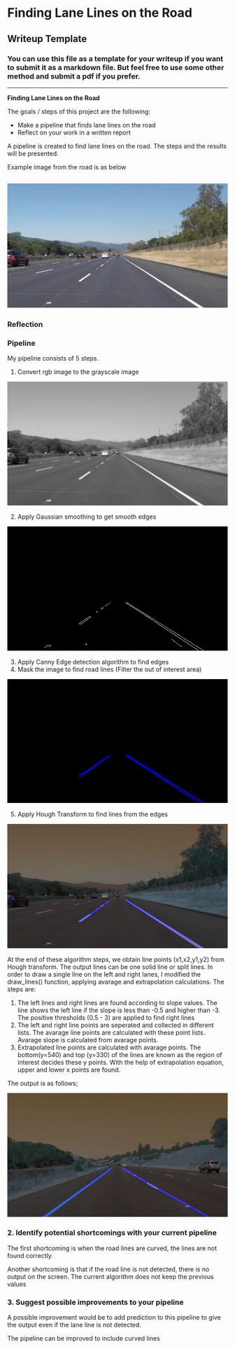 # **Finding Lane Lines on the Road** 

## Writeup Template

### You can use this file as a template for your writeup if you want to submit it as a markdown file. But feel free to use some other method and submit a pdf if you prefer.

---

**Finding Lane Lines on the Road**

The goals / steps of this project are the following:
* Make a pipeline that finds lane lines on the road
* Reflect on your work in a written report

A pipeline is created to find lane lines on the road. The steps and the results will be presented. 

Example image from the road is as below

[//]: # (Image References)

[image1]: ./test_images/solidWhiteRight.jpg "firstimage"
![alt text][image1]
---

### Reflection

### Pipeline 

My pipeline consists of 5 steps. 
1.  Convert rgb image to the grayscale image 

[image2]: ./images_output/blurgray_solidWhiteRight.jpg "BlurGrayscaleSolidWhiteRight"
![alt text][image2]

2.  Apply Gaussian smoothing to get smooth edges

[image3]: ./images_output/masked_edges_solidWhiteRight.jpg "MaskedGrayscaleSolidWhiteRight"
![alt text][image3]

3. Apply Canny Edge detection algorithm to find edges 
4. Mask the image to find road lines (Filter the out of interest area)

[image4]: ./images_output/houghlines_solidWhiteRight.jpg "HoughscaleSolidWhiteRight"
![alt text][image4]

5. Apply Hough Transform to find lines from the edges 

[image5]: ./images_output/redlines_solidWhiteRight.jpg "RedscaleSolidWhiteRight"
![alt text][image5]

At the end of these algorithm steps, we obtain line points (x1,x2,y1,y2) from Hough transform. 
The output lines can be one solid line or split lines. 
In order to draw a single line on the left and right lanes, I modified the draw_lines() function, applying avarage and extrapolation calculations. The steps are:
1. The left lines and right lines are found according to slope values. The line shows the left line if the slope is less than -0.5 and higher than -3.  The positive thresholds (0.5 - 3) are applied to find right lines
2. The left and right line points are seperated and collected in different lists. The avarage line points are calculated with these point lists. Avarage slope is calculated from avarage points.
4. Extrapolated line points are calculated with avarage points. The bottom(y=540) and top (y=330) of the lines are known as the region of interest decides these y points. With the help of extrapolation equation, upper and lower x points are found.  

The output is as follows;

[image6]: ./images_output/process_image.jpg "Process"

![alt text][image6]


### 2. Identify potential shortcomings with your current pipeline

The first shortcoming is when the road lines are curved, the lines are not found correctly.

Another shortcoming is that if the road line is not detected, there is no output on the screen. The current algorithm does not keep the previous values



### 3. Suggest possible improvements to your pipeline

A possible improvement would be to add prediction to this pipeline to give the output even if the lane line is not detected. 

The pipeline can be improved to include curved lines
